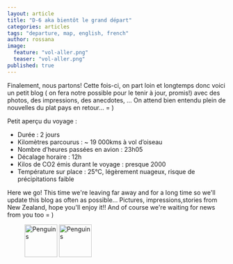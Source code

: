 ```yaml
---
layout: article
title: "D-6 aka bientôt le grand départ"
categories: articles
tags: "departure, map, english, french"
author: rossana
image: 
  feature: "vol-aller.png"
  teaser: "vol-aller.png"
published: true
---
```


Finalement, nous partons! Cette fois-ci, on part loin et longtemps donc voici un petit blog ( on fera notre possible pour le tenir à jour, promis!) avec des photos, des impressions, des anecdotes, ...
On attend bien entendu plein de nouvelles du plat pays en retour... = )

Petit aperçu du voyage :

* Durée : 2 jours
* Kilomètres parcourus : ~ 19 000kms à vol d’oiseau
* Nombre d’heures passées en avion : 23h05
* Décalage horaire : 12h
* Kilos de CO2 émis durant le voyage : presque 2000
* Température sur place : 25°C, légèrement nuageux, risque de précipitations faible

Here we go! This time we're leaving far away and for a long time so we'll update this blog as often as possible... 
Pictures, impressions,stories from New Zealand, hope you'll enjoy it!! And of course we're waiting for news from you too = )

<figure class="half">
	<a href="https://www.flickr.com/photos/129683284@N02/15930865622" title="Penguins by Olivier Wouters, on Flickr"><img src="https://farm8.staticflickr.com/7480/15930865622_107bb4aa1c_s.jpg" width="75" height="75" alt="Penguins"></a>
		<a href="https://www.flickr.com/photos/129683284@N02/15930865622" title="Penguins by Olivier Wouters, on Flickr"><img src="https://farm8.staticflickr.com/7480/15930865622_107bb4aa1c_s.jpg" width="75" height="75" alt="Penguins"></a>
</figure>
